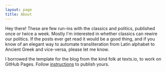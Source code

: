 ```yaml
---
layout: page
title: About
---
```


Hey there! These are few run-ins with the classics and politics, published once
or twice a week. Mostly I'm interested in whether classics can rewire our
politics. If the posts ever get read it would be a good thing, and if you know
of an elegant way to automate transliteration from Latin alphabet to Ancient
Greek and vice-versa, please let me know.

I borrowed the template for the blog from the kind folk at texts.io, to work on
GitHub Pages. Follow [instructions](http://www.texts.io/support/0017/) to
publish yours.
